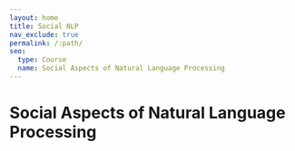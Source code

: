 ```yaml
---
layout: home
title: Social NLP
nav_exclude: true
permalink: /:path/
seo:
  type: Course
  name: Social Aspects of Natural Language Processing
---
```

# Social Aspects of Natural Language Processing
